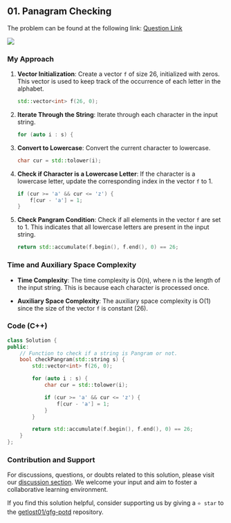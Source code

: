 ## 01. Panagram Checking

The problem can be found at the following link: [Question Link](https://www.geeksforgeeks.org/problems/pangram-checking-1587115620/1)

![](https://badgen.net/badge/Level/Easy/green)

### My Approach

1. **Vector Initialization**: Create a vector `f` of size 26, initialized with zeros. This vector is used to keep track of the occurrence of each letter in the alphabet.

    ```cpp
    std::vector<int> f(26, 0);
    ```

2. **Iterate Through the String**: Iterate through each character in the input string.

    ```cpp
    for (auto i : s) {
    ```

3. **Convert to Lowercase**: Convert the current character to lowercase.

    ```cpp
    char cur = std::tolower(i);
    ```

4. **Check if Character is a Lowercase Letter**: If the character is a lowercase letter, update the corresponding index in the vector `f` to 1.

    ```cpp
    if (cur >= 'a' && cur <= 'z') {
        f[cur - 'a'] = 1;
    }
    ```

5. **Check Pangram Condition**: Check if all elements in the vector `f` are set to 1. This indicates that all lowercase letters are present in the input string.

    ```cpp
    return std::accumulate(f.begin(), f.end(), 0) == 26;
    ```

### Time and Auxiliary Space Complexity

- **Time Complexity**: The time complexity is O(n), where n is the length of the input string. This is because each character is processed once.
  
- **Auxiliary Space Complexity**: The auxiliary space complexity is O(1) since the size of the vector `f` is constant (26).


### Code (C++)

```cpp
class Solution {
public:
    // Function to check if a string is Pangram or not.
    bool checkPangram(std::string s) {
        std::vector<int> f(26, 0);

        for (auto i : s) {
            char cur = std::tolower(i);

            if (cur >= 'a' && cur <= 'z') {
                f[cur - 'a'] = 1;
            }
        }

        return std::accumulate(f.begin(), f.end(), 0) == 26;
    }
};
```

### Contribution and Support

For discussions, questions, or doubts related to this solution, please visit our [discussion section](https://github.com/getlost01/gfg-potd/discussions). We welcome your input and aim to foster a collaborative learning environment.

If you find this solution helpful, consider supporting us by giving a `⭐ star` to the [getlost01/gfg-potd](https://github.com/getlost01/gfg-potd) repository.
